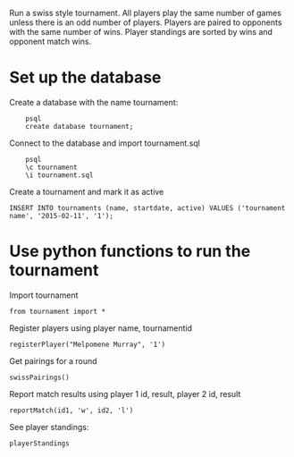 Run a swiss style tournament. All players play the same number of games unless there is an odd number of players.
Players are paired to opponents with the same number of wins.
Player standings are sorted by wins and opponent match wins.

# Set up the database

Create a database with the name tournament:
```
	psql
	create database tournament;
```
	
Connect to the database and import tournament.sql
```
	psql
	\c tournament
	\i tournament.sql
```

Create a tournament and mark it as active 
```
INSERT INTO tournaments (name, startdate, active) VALUES ('tournament name', '2015-02-11', '1');
```

# Use python functions to run the tournament
Import tournament
```
from tournament import *
```
Register players using player name, tournamentid
```
registerPlayer("Melpomene Murray", '1')
```

Get pairings for a round
```
swissPairings()
```

Report match results using player 1 id, result, player 2 id, result
```
reportMatch(id1, 'w', id2, 'l')
```

See player standings:
```
playerStandings
```